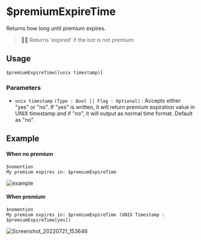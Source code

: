 # $premiumExpireTime
Returns how long until premium expires.
> 🧙‍♂️ Returns 'expired' if the bot is not premium.

## Usage
```
$premiumExpireTime[(unix timestamp)]
```
### Parameters 
- `unix timestamp` `(Type : Bool || Flag : Optional)` : Accepts either "yes" or "no". If "yes" is written, it will return premium expiration value in UNIX timestamp and if "no", it will output as normal time format. Default as "no".

## Example

#### When no premium
```
$nomention
My premium expires in: $premiumExpireTime
```
![example](https://user-images.githubusercontent.com/69215413/123555040-38c9bc80-d751-11eb-963d-92c7b36f9d38.png)

#### When premium
```
$nomention
My premium expires in: $premiumExpireTime (UNIX Timestamp : $premiumExpireTime[yes])
```
![Screenshot_20220721_153646](https://user-images.githubusercontent.com/95774950/180188899-4a28bfcf-5180-4f35-9491-525c9a9c2c32.png)
